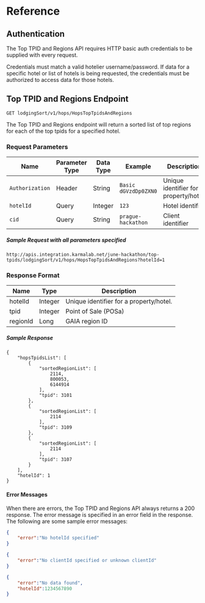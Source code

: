 # Reference

## Authentication

The Top TPID and Regions API requires HTTP basic auth credentials to be supplied with every request.

Credentials must match a valid hotelier username/password.  If data for a specific hotel or list of hotels is being requested, the credentials must be authorized to access data for those hotels.

## Top TPID and Regions Endpoint

```
GET lodgingSort/v1/hops/HopsTopTpidsAndRegions
```

The Top TPID and Regions endpoint will return a sorted list of top regions for each of the top tpids for a specified hotel. 


### Request Parameters

| Name                | Parameter Type | Data Type | Example              | Description
|---------------------|----------------|-----------|----------------------|-----------------|
| `Authorization`     | Header         | String    | `Basic dGVzdDp0ZXN0` | Unique identifier for a property/hotel. |
| `hotelId`           | Query          | Integer   | `123`                | Hotel identifier |
| `cid`               | Query          | String    | `prague-hackathon`   | Client identifier |

##### Sample Request with all parameters specified
```
http://apis.integration.karmalab.net/june-hackathon/top-tpids/lodgingSort/v1/hops/HopsTopTpidsAndRegions?hotelId=1
```

### Response Format
|Name | Type | Description|
|-----|------|-------------| 
|hotelId | Integer | Unique identifier for a property/hotel. |
|tpid |    Integer | Point of Sale (POSa) |
| regionId |   Long    | GAIA region ID |

##### Sample Response

```
{
    "hopsTpidsList": [
        {
            "sortedRegionList": [
                2114,
                800053,
                6144914
            ],
            "tpid": 3101
        },
        {
            "sortedRegionList": [
                2114
            ],
            "tpid": 3109
        },
        {
            "sortedRegionList": [
                2114
            ],
            "tpid": 3107
        }
    ],
    "hotelId": 1
}

```

#### Error Messages

When there are errors, the Top TPID and Regions API always returns a 200 response.  The error message is specified in an error field in the response.  The following are some sample error messages:

```JSON
{
    "error":"No hotelId specified"
}
```

```JSON
{
    "error":"No clientId specified or unknown clientId"
}
```

```JSON
{
    "error":"No data found",
    "hotelId":1234567890
}
```
